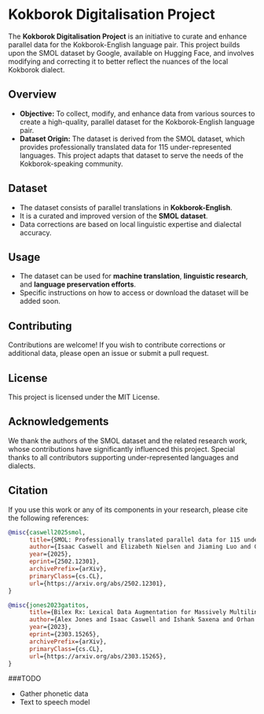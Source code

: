 # Kokborok Digitalisation Project

The **Kokborok Digitalisation Project** is an initiative to curate and enhance parallel data for the Kokborok-English language pair. This project builds upon the SMOL dataset by Google, available on Hugging Face, and involves modifying and correcting it to better reflect the nuances of the local Kokborok dialect.

## Overview

- **Objective:** To collect, modify, and enhance data from various sources to create a high-quality, parallel dataset for the Kokborok-English language pair.
- **Dataset Origin:** The dataset is derived from the SMOL dataset, which provides professionally translated data for 115 under-represented languages. This project adapts that dataset to serve the needs of the Kokborok-speaking community.

## Dataset

- The dataset consists of parallel translations in **Kokborok-English**.
- It is a curated and improved version of the **SMOL dataset**.
- Data corrections are based on local linguistic expertise and dialectal accuracy.

## Usage

- The dataset can be used for **machine translation**, **linguistic research**, and **language preservation efforts**.
- Specific instructions on how to access or download the dataset will be added soon.

## Contributing

Contributions are welcome! If you wish to contribute corrections or additional data, please open an issue or submit a pull request.

## License

This project is licensed under the MIT License.

## Acknowledgements

We thank the authors of the SMOL dataset and the related research work, whose contributions have significantly influenced this project. Special thanks to all contributors supporting under-represented languages and dialects.

## Citation

If you use this work or any of its components in your research, please cite the following references:

```bibtex
@misc{caswell2025smol,
      title={SMOL: Professionally translated parallel data for 115 under-represented languages}, 
      author={Isaac Caswell and Elizabeth Nielsen and Jiaming Luo and Colin Cherry and Geza Kovacs and Hadar Shemtov and Partha Talukdar and Dinesh Tewari and Baba Mamadi Diane and Koulako Moussa Doumbouya and Djibrila Diane and Solo Farabado Cissé},
      year={2025},
      eprint={2502.12301},
      archivePrefix={arXiv},
      primaryClass={cs.CL},
      url={https://arxiv.org/abs/2502.12301}, 
}

@misc{jones2023gatitos,
      title={Bilex Rx: Lexical Data Augmentation for Massively Multilingual Machine Translation}, 
      author={Alex Jones and Isaac Caswell and Ishank Saxena and Orhan Firat},
      year={2023},
      eprint={2303.15265},
      archivePrefix={arXiv},
      primaryClass={cs.CL},
      url={https://arxiv.org/abs/2303.15265}, 
}
```

###TODO
* Gather phonetic data
* Text to speech model
